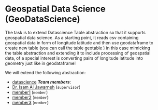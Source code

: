 # Geospatial Data Science (GeoDataScience)


The task is to extend Datascience Table abstraction so that it supports geospatial data science. 
As a starting point, it reads csv containing geospatial data in form of longitude latitude and then use geodataframe 
to create new table (you can call the table geotable ) in this case mimicking the table abstraction and extending it to include 
processing of geospatial data, of a special interest is converting pairs of longitude latitude into geometry just like in geodataframe!

We will extend the following abstraction:
- [datascience](https://github.com/data-8/datascience)
***Team members***:
- [Dr. Isam Al Jawarneh](https://isamaljawarneh.github.io/) (```supervisor```)
- [member1]() (```member```)
- [member2]() (```member```) 
- [member3]() (```member```) 


